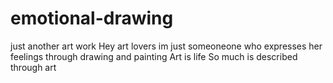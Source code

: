 # emotional-drawing
just another art work
Hey art lovers im just someoneone who expresses her feelings through drawing and painting
Art is life 
So much is described through art
